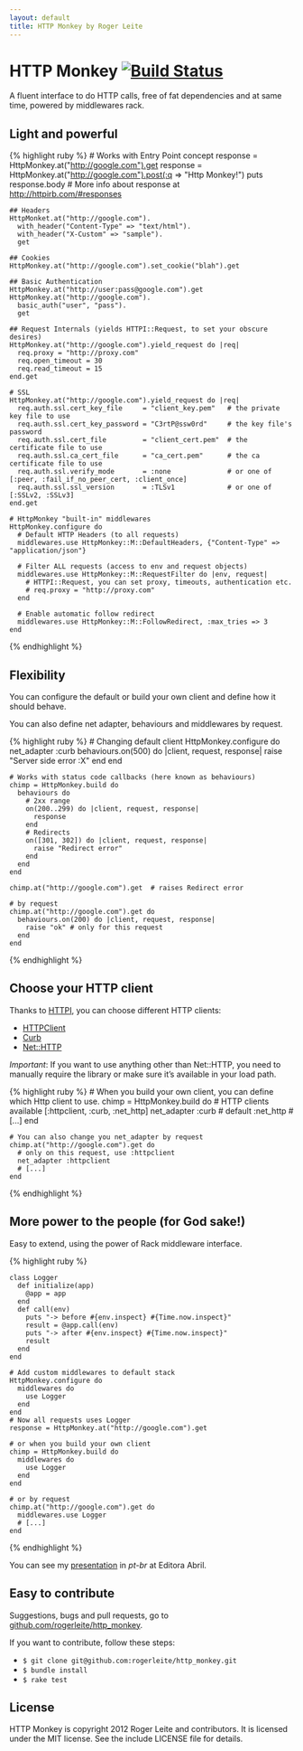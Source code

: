 ```yaml
---
layout: default
title: HTTP Monkey by Roger Leite
---
```


# HTTP Monkey [![Build Status](https://secure.travis-ci.org/rogerleite/http_monkey.png?branch=master)](https://travis-ci.org/rogerleite/http_monkey)

A fluent interface to do HTTP calls, free of fat dependencies and at same time, powered by middlewares rack.

## Light and powerful

{% highlight ruby %}
    # Works with Entry Point concept
    response = HttpMonkey.at("http://google.com").get
    response = HttpMonkey.at("http://google.com").post(:q => "Http Monkey!")
    puts response.body  # More info about response at http://httpirb.com/#responses

    ## Headers
    HttpMonket.at("http://google.com").
      with_header("Content-Type" => "text/html").
      with_header("X-Custom" => "sample").
      get

    ## Cookies
    HttpMonkey.at("http://google.com").set_cookie("blah").get

    ## Basic Authentication
    HttpMonkey.at("http://user:pass@google.com").get
    HttpMonkey.at("http://google.com").
      basic_auth("user", "pass").
      get

    ## Request Internals (yields HTTPI::Request, to set your obscure desires)
    HttpMonkey.at("http://google.com").yield_request do |req|
      req.proxy = "http://proxy.com"
      req.open_timeout = 30
      req.read_timeout = 15
    end.get

    # SSL
    HttpMonkey.at("http://google.com").yield_request do |req|
      req.auth.ssl.cert_key_file     = "client_key.pem"   # the private key file to use
      req.auth.ssl.cert_key_password = "C3rtP@ssw0rd"     # the key file's password
      req.auth.ssl.cert_file         = "client_cert.pem"  # the certificate file to use
      req.auth.ssl.ca_cert_file      = "ca_cert.pem"      # the ca certificate file to use
      req.auth.ssl.verify_mode       = :none              # or one of [:peer, :fail_if_no_peer_cert, :client_once]
      req.auth.ssl.ssl_version       = :TLSv1             # or one of [:SSLv2, :SSLv3]
    end.get

    # HttpMonkey "built-in" middlewares
    HttpMonkey.configure do
      # Default HTTP Headers (to all requests)
      middlewares.use HttpMonkey::M::DefaultHeaders, {"Content-Type" => "application/json"}

      # Filter ALL requests (access to env and request objects)
      middlewares.use HttpMonkey::M::RequestFilter do |env, request|
        # HTTPI::Request, you can set proxy, timeouts, authentication etc.
        # req.proxy = "http://proxy.com"
      end

      # Enable automatic follow redirect
      middlewares.use HttpMonkey::M::FollowRedirect, :max_tries => 3
    end
{% endhighlight %}

## Flexibility

You can configure the default or build your own client and define how it should behave.

You can also define net adapter, behaviours and middlewares by request.

{% highlight ruby %}
    # Changing default client
    HttpMonkey.configure do
      net_adapter :curb
      behaviours.on(500) do |client, request, response|
        raise "Server side error :X"
      end
    end

    # Works with status code callbacks (here known as behaviours)
    chimp = HttpMonkey.build do
      behaviours do
        # 2xx range
        on(200..299) do |client, request, response|
          response
        end
        # Redirects
        on([301, 302]) do |client, request, response|
          raise "Redirect error"
        end
      end
    end

    chimp.at("http://google.com").get  # raises Redirect error

    # by request
    chimp.at("http://google.com").get do
      behaviours.on(200) do |client, request, response|
        raise "ok" # only for this request
      end
    end
{% endhighlight %}

## Choose your HTTP client

Thanks to [HTTPI](http://httpirb.com/), you can choose different HTTP clients:

* [HTTPClient](http://rubygems.org/gems/httpclient)
* [Curb](http://rubygems.org/gems/curb)
* [Net::HTTP](http://ruby-doc.org/stdlib/libdoc/net/http/rdoc)

*Important*: If you want to use anything other than Net::HTTP, you need to manually require the library or make sure it’s available in your load path.

{% highlight ruby %}
    # When you build your own client, you can define which Http client to use.
    chimp = HttpMonkey.build do
      # HTTP clients available [:httpclient, :curb, :net_http]
      net_adapter :curb  # default :net_http
      # [...]
    end

    # You can also change you net_adapter by request
    chimp.at("http://google.com").get do
      # only on this request, use :httpclient
      net_adapter :httpclient
      # [...]
    end
{% endhighlight %}

## More power to the people (for God sake!)

Easy to extend, using the power of Rack middleware interface.

{% highlight ruby %}

    class Logger
      def initialize(app)
        @app = app
      end
      def call(env)
        puts "-> before #{env.inspect} #{Time.now.inspect}"
        result = @app.call(env)
        puts "-> after #{env.inspect} #{Time.now.inspect}"
        result
      end
    end

    # Add custom middlewares to default stack
    HttpMonkey.configure do
      middlewares do
        use Logger
      end
    end
    # Now all requests uses Logger
    response = HttpMonkey.at("http://google.com").get

    # or when you build your own client
    chimp = HttpMonkey.build do
      middlewares do
        use Logger
      end
    end

    # or by request
    chimp.at("http://google.com").get do
      middlewares.use Logger
      # [...]
    end
{% endhighlight %}

You can see my [presentation](http://www.slideshare.net/rogerleite14/http-monkey) in *pt-br* at Editora Abril.

## Easy to contribute

Suggestions, bugs and pull requests, go to [github.com/rogerleite/http_monkey](http://github.com/rogerleite/http_monkey).

If you want to contribute, follow these steps:
* `$ git clone git@github.com:rogerleite/http_monkey.git`
* `$ bundle install`
* `$ rake test`

## License

HTTP Monkey is copyright 2012 Roger Leite and contributors.
It is licensed under the MIT license. See the include LICENSE file for details.
